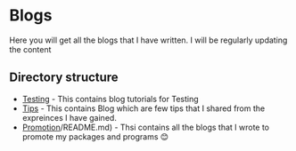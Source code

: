 # Blogs
Here you will get all the blogs that I have written. I will be regularly updating the content 

## Directory structure
- [Testing](testing/README.md) - This contains blog tutorials for Testing
- [Tips](tips/README.md) - This contains Blog which are few tips that I shared from the expreinces I have gained.
- [Promotion](promtion:)/README.md) - Thsi contains all the blogs that I wrote to promote my packages and programs 😊
